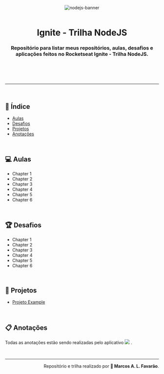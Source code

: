<header>
  <div align='center'>
    <img src='https://ik.imagekit.io/wijkynyxd3a7/ignite-nodejs_AbgwoFSHM0.png?updatedAt=1636686763974' alt="nodejs-banner">
  </div>

  <br>

  <h1 align='center'> Ignite - Trilha NodeJS</h1>

  <h3 align='center'> Repositório para listar meus repositórios, aulas, desafios e aplicações feitos no <strong>Rocketseat Ignite - Trilha NodeJS</strong>. </h3>
</header>

<br>

---

<br>

<main>

<section>
<h2>📑 Índice</h2>

- [Aulas](#-aulas)
- [Desafios](#-desafios)
- [Projetos](#-projetos)
- [Anotações](#-anotações)
</section>

<br>

<section>
<h2>💻 Aulas</h2>

- Chapter 1
- Chapter 2
- Chapter 3
- Chapter 4
- Chapter 5
- Chapter 6
</section>

 <br>
  
<section>
<h2>🏆 Desafios</h2>

- Chapter 1
- Chapter 2
- Chapter 3
- Chapter 4
- Chapter 5
- Chapter 6
</section>

<br>

<section>
<h2>📁 Projetos</h2>

- [ Projeto Example ](https://github.com/)
</section>

<br>

<section>
<h2>📋 Anotações</h2>

<p>Todas as anotações estão sendo realizadas pelo aplicativo <span> <a href="https://www.notion.so/"><img src='https://ik.imagekit.io/wijkynyxd3a7/notion-32_rc-R8XBO6.png?updatedAt=1638305609914'></a> </span>.</p>
</section>

</main>

<br>

---

<footer>
  <div align='right'>
    <span>Repositório e trilha realizado por <strong>🚀 Marcos A. L. Favarão</strong></span>.
  </div>
</footer>
